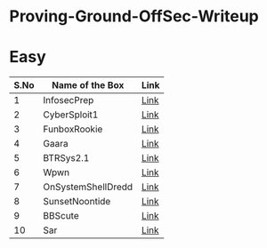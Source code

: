 # Proving-Ground-OffSec-Writeup


# Easy
|S.No| Name of the Box    | Link                                                                                                         |
|----|--------------------|--------------------------------------------------------------------------------------------------------------|
|1   | InfosecPrep        | [Link](https://github.com/ctflearner/Proving-Ground-OffSec-Writeup/blob/main/WARMUP-CATEGORY/InfosecPrep.md) |
|2   | CyberSploit1       | [Link](https://github.com/ctflearner/Proving-Ground-OffSec-Writeup/blob/main/WARMUP-CATEGORY/CyberSploit1.md)                                                                          |
|3   | FunboxRookie       | [Link](https://github.com/ctflearner/Proving-Ground-OffSec-Writeup/blob/main/WARMUP-CATEGORY/FunboxRookie.md)                                                                       |
|4   |Gaara               |[Link](https://github.com/ctflearner/Proving-Ground-OffSec-Writeup/blob/main/WARMUP-CATEGORY/Gaara.md)|
|5   |BTRSys2.1           |[Link](https://github.com/ctflearner/Proving-Ground-OffSec-Writeup/blob/main/Get%20To%20Work/BTRSys2.1.md)|
|6   |Wpwn                |[Link](https://github.com/ctflearner/Proving-Ground-OffSec-Writeup/blob/main/WARMUP-CATEGORY/Wpwn.md)|
|7   |OnSystemShellDredd  |[Link](https://github.com/ctflearner/Proving-Ground-OffSec-Writeup/blob/main/WARMUP-CATEGORY/OnSystemShellDredd.md)|
|8   |SunsetNoontide     |[Link](https://github.com/ctflearner/Proving-Ground-OffSec-Writeup/blob/main/WARMUP-CATEGORY/SunsetNoontide.md)    |
|9   |BBScute            |[Link](https://github.com/ctflearner/Proving-Ground-OffSec-Writeup/blob/main/WARMUP-CATEGORY/BBSCute.md)|
|10  |Sar                |[Link](https://github.com/ctflearner/Proving-Ground-OffSec-Writeup/blob/main/WARMUP-CATEGORY/Sar.md)|
